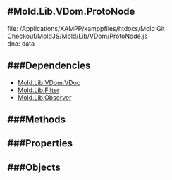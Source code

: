 
#Mold.Lib.VDom.ProtoNode
---------------------------------------

file: /Applications/XAMPP/xamppfiles/htdocs/Mold Git Checkout/MoldJS/Mold/Lib/VDom/ProtoNode.js  
dna: data


	




###Dependencies
--------------

* [Mold.Lib.VDom.VDoc](../../../Mold/Lib/VDom/VDoc.md) 
* [Mold.Lib.Filter](../../../Mold/Lib/Filter.md) 
* [Mold.Lib.Observer](../../../Mold/Lib/Observer.md) 



   
###Methods
--------------

   
###Properties
-------------

   
###Objects
------------


		
